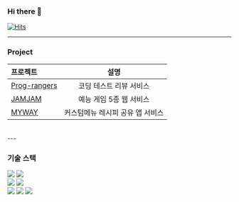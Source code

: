 ### Hi there 👋

[![Hits](https://hits.seeyoufarm.com/api/count/incr/badge.svg?url=https%3A%2F%2Fgithub.com%2Fyyyujinnn&count_bg=%23F2A3B7&title_bg=%23555555&icon=&icon_color=%23E7E7E7&title=hits&edge_flat=false)](https://hits.seeyoufarm.com)
<br>

---

### Project
| 프로젝트 | 설명 |
|:---|:---:|
| [Prog-rangers](https://github.com/rlfrkdms1/Prog-rangers) | 코딩 테스트 리뷰 서비스 |
| [JAMJAM](https://github.com/yyyujinnn/JAMJAM) | 예능 게임 5종 웹 서비스 |
| [MYWAY](https://github.com/whitecastle20/and16) | 커스텀메뉴 레시피 공유 앱 서비스 |

<br>
---

### 기술 스택

<img src="https://img.shields.io/badge/html5-E34F26?style=for-the-badge&logo=html5&logoColor=white"> 
<img src="https://img.shields.io/badge/css-1572B6?style=for-the-badge&logo=css3&logoColor=white"> 
<br>
<img src="https://img.shields.io/badge/javascript-F7DF1E?style=for-the-badge&logo=javascript&logoColor=black"> 
<img src="https://img.shields.io/badge/react-61DAFB?style=for-the-badge&logo=react&logoColor=black"> 
<br>
<img src="https://img.shields.io/badge/c++-00599C?style=for-the-badge&logo=c%2B%2B&logoColor=white">
<img src="https://img.shields.io/badge/python-3776AB?style=for-the-badge&logo=python&logoColor=white"> 
<img src="https://img.shields.io/badge/Kotlin-0095D5?&style=for-the-badge&logo=kotlin&logoColor=white">
<br>

<!--
**yyyujinnn/yyyujinnn** is a ✨ _special_ ✨ repository because its `README.md` (this file) appears on your GitHub profile.

Here are some ideas to get you started:

- 🔭 I’m currently working on ...
- 🌱 I’m currently learning ...
- 👯 I’m looking to collaborate on ...
- 🤔 I’m looking for help with ...
- 💬 Ask me about ...
- 📫 How to reach me: ...
- 😄 Pronouns: ...
- ⚡ Fun fact: ...
-->
